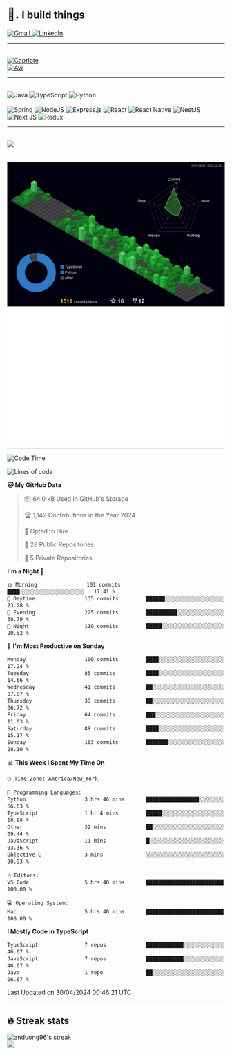 <div align="left">
  <h1>👋. <small>I build things</small></h1>

  <a href="mailto:an@capriote.com">
    <img alt="Gmail" src="https://img.shields.io/badge/Gmail-D14836?style=for-the-badge&logo=gmail&logoColor=white" />
  </a>
  <a href="https://www.linkedin.com/in/ahdng">
    <img alt="LinkedIn" src="https://img.shields.io/badge/linkedin-%230077B5.svg?style=for-the-badge&logo=linkedin&logoColor=white"/>
  </a>


  <br/>
  <hr />
  <br/>
  <a href="https://www.capriote.com">
      <img alt="Capriote" src="https://avatars.githubusercontent.com/u/153028651?s=200&v=4"/>
  </a>
  <br />
  <a href="https://www.flywithavi.com">
      <img alt="Avi" src="https://avatars.githubusercontent.com/u/121987349?s=200&v=4"/>
  </a>

  <br/>
  <hr />
  <br/>

  <img alt="Java" src="https://img.shields.io/badge/java-%23ED8B00.svg?style=for-the-badge&logo=java&logoColor=white"/>
  <img alt="TypeScript" src="https://img.shields.io/badge/typescript-%23007ACC.svg?style=for-the-badge&logo=typescript&logoColor=white"/>
  <img alt="Python" src="https://img.shields.io/badge/python-%2314354C.svg?style=for-the-badge&logo=python&logoColor=white"/>

  <br />
  <br />
  <img alt="Spring" src="https://img.shields.io/badge/spring-%236DB33F.svg?style=for-the-badge&logo=spring&logoColor=white"/>
  <img alt="NodeJS" src="https://img.shields.io/badge/node.js-%2343853D.svg?style=for-the-badge&logo=node-dot-js&logoColor=white"/>
  <img alt="Express.js" src="https://img.shields.io/badge/express.js-%23404d59.svg?style=for-the-badge&logo=express&logoColor=%2361DAFB"/>
  <img alt="React" src="https://img.shields.io/badge/react-%2320232a.svg?style=for-the-badge&logo=react&logoColor=%2361DAFB"/>
  <img alt="React Native" src="https://img.shields.io/badge/react_native-%2320232a.svg?style=for-the-badge&logo=react&logoColor=%2361DAFB"/>
  <img alt="NestJS" src="https://img.shields.io/badge/nestjs-%23E0234E.svg?style=for-the-badge&logo=nestjs&logoColor=white" />
  <img alt="Next JS" src="https://img.shields.io/badge/nextjs-%23000000.svg?style=for-the-badge&logo=next.js&logoColor=white"/>
  <img alt="Redux" src="https://img.shields.io/badge/redux-%23593d88.svg?style=for-the-badge&logo=redux&logoColor=white"/>

  <br/>
  <hr />
  <br/>
  <img src="https://github-profile-trophy.vercel.app/?username=anduong96&theme=onedark" />
  <br/>
  <br/>

  ![Stats 3D](https://github.com/anduong96/anduong96/blob/main/profile-3d-contrib/profile-night-green.svg)

  ![Stats Overview](https://raw.githubusercontent.com/anduong96/github-stats-transparent/output/generated/overview.svg)

  <hr />
  
  <!--START_SECTION:waka-->
![Code Time](http://img.shields.io/badge/Code%20Time-5%2C407%20hrs%2018%20mins-blue)

![Lines of code](https://img.shields.io/badge/From%20Hello%20World%20I%27ve%20Written-391.0%20thousand%20lines%20of%20code-blue)

**🐱 My GitHub Data** 

> 📦 64.0 kB Used in GitHub's Storage 
 > 
> 🏆 1,142 Contributions in the Year 2024
 > 
> 💼 Opted to Hire
 > 
> 📜 28 Public Repositories 
 > 
> 🔑 5 Private Repositories 
 > 
**I'm a Night 🦉** 

```text
🌞 Morning                101 commits         ████░░░░░░░░░░░░░░░░░░░░░   17.41 % 
🌆 Daytime                135 commits         ██████░░░░░░░░░░░░░░░░░░░   23.28 % 
🌃 Evening                225 commits         ██████████░░░░░░░░░░░░░░░   38.79 % 
🌙 Night                  119 commits         █████░░░░░░░░░░░░░░░░░░░░   20.52 % 
```
📅 **I'm Most Productive on Sunday** 

```text
Monday                   100 commits         ████░░░░░░░░░░░░░░░░░░░░░   17.24 % 
Tuesday                  85 commits          ████░░░░░░░░░░░░░░░░░░░░░   14.66 % 
Wednesday                41 commits          ██░░░░░░░░░░░░░░░░░░░░░░░   07.07 % 
Thursday                 39 commits          ██░░░░░░░░░░░░░░░░░░░░░░░   06.72 % 
Friday                   64 commits          ███░░░░░░░░░░░░░░░░░░░░░░   11.03 % 
Saturday                 88 commits          ████░░░░░░░░░░░░░░░░░░░░░   15.17 % 
Sunday                   163 commits         ███████░░░░░░░░░░░░░░░░░░   28.10 % 
```


📊 **This Week I Spent My Time On** 

```text
🕑︎ Time Zone: America/New_York

💬 Programming Languages: 
Python                   3 hrs 46 mins       █████████████████░░░░░░░░   66.63 % 
TypeScript               1 hr 4 mins         █████░░░░░░░░░░░░░░░░░░░░   18.98 % 
Other                    32 mins             ██░░░░░░░░░░░░░░░░░░░░░░░   09.44 % 
JavaScript               11 mins             █░░░░░░░░░░░░░░░░░░░░░░░░   03.36 % 
Objective-C              3 mins              ░░░░░░░░░░░░░░░░░░░░░░░░░   00.93 % 

🔥 Editors: 
VS Code                  5 hrs 40 mins       █████████████████████████   100.00 % 

💻 Operating System: 
Mac                      5 hrs 40 mins       █████████████████████████   100.00 % 
```

**I Mostly Code in TypeScript** 

```text
TypeScript               7 repos             ████████████░░░░░░░░░░░░░   46.67 % 
JavaScript               7 repos             ████████████░░░░░░░░░░░░░   46.67 % 
Java                     1 repo              ██░░░░░░░░░░░░░░░░░░░░░░░   06.67 % 
```




 Last Updated on 30/04/2024 00:46:21 UTC
<!--END_SECTION:waka-->
  
  <hr />

  <h2>🔥 Streak stats</h2>
  <img alt="anduong96's streak" src="https://github-readme-streak-stats.herokuapp.com/?user=anduong96&theme=monokai-metallian&hide_border=true"/>
</div>
<img src="https://komarev.com/ghpvc/?username=anduong96" />
<br/>
<br/>

